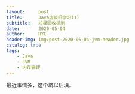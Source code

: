 ```yaml
---
layout:     post
title:      Java虚拟机学习(1)
subtitle:   垃圾回收机制
date:       2020-05-04
author:     HYC
header-img: img/post-2020-05-04-jvm-header.jpg
catalog: true
tags:
    - Java
    - JVM
    - 内存管理
---
```


最近事情多，这个坑以后填。
